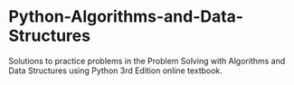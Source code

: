 # Python-Algorithms-and-Data-Structures
Solutions to practice problems in the Problem Solving with Algorithms and Data Structures using Python 3rd Edition online textbook.
